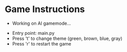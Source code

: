 # Game Instructions

* Working on AI gamemode...

- Entry point: main.py
- Press 't' to change theme (green, brown, blue, gray)
- Press 'r' to restart the game
